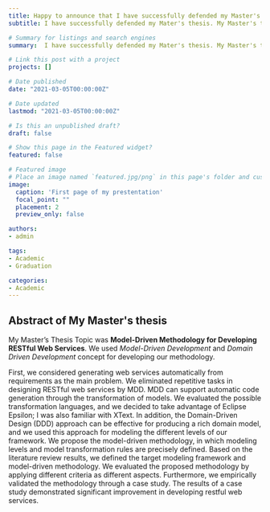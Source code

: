```yaml
---
title: Happy to announce that I have successfully defended my Master's thesis with a Excellent score 🎉
subtitle: I have successfully defended my Mater's thesis. My Master's thesis topic was Model-Driven Methodology for Developing RESTful Web Services.

# Summary for listings and search engines
summary:  I have successfully defended my Mater's thesis. My Master's thesis topic was Model-Driven Methodology for Developing RESTful Web Services.

# Link this post with a project
projects: []

# Date published
date: "2021-03-05T00:00:00Z"

# Date updated
lastmod: "2021-03-05T00:00:00Z"

# Is this an unpublished draft?
draft: false

# Show this page in the Featured widget?
featured: false

# Featured image
# Place an image named `featured.jpg/png` in this page's folder and customize its options here.
image:
  caption: 'First page of my prestentation'
  focal_point: ""
  placement: 2
  preview_only: false

authors:
- admin

tags:
- Academic
- Graduation

categories:
- Academic
---
```


## Abstract of My Master's thesis
My Master’s Thesis Topic was **Model-Driven Methodology for Developing RESTful Web Services**. We used *Model-Driven Development* and *Domain Driven Development* concept for developing our methodology.

First, we considered generating web services automatically from requirements as the main problem. We eliminated repetitive tasks in designing RESTful web services by MDD. MDD can support automatic code generation through the transformation of models. We evaluated the possible transformation languages, and we decided to take advantage of Eclipse Epsilon; I was also familiar with XText. In addition, the Domain-Driven Design (DDD) approach can be effective for producing a rich domain model, and we used this approach for modeling the different levels of our framework.
We propose the model-driven methodology, in which modeling levels and model transformation rules are precisely defined. Based on the literature review results, we defined the target modeling framework and model-driven methodology. We evaluated the proposed methodology by applying different criteria as different aspects. Furthermore, we empirically validated the methodology through a case study. The results of a case study demonstrated significant improvement in developing restful web services.

